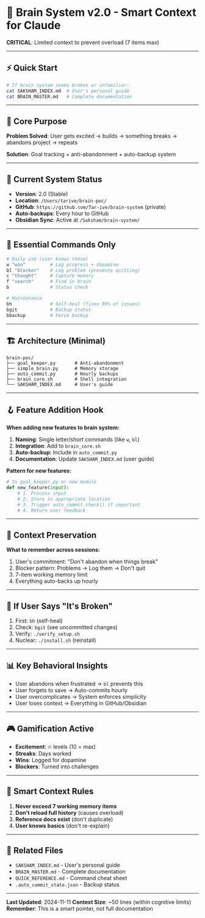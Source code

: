 # 🧠 Brain System v2.0 - Smart Context for Claude

**CRITICAL**: Limited context to prevent overload (7 items max)

---

## ⚡ Quick Start

```bash
# If brain system seems broken or unfamiliar:
cat SAKSHAM_INDEX.md  # User's personal guide
cat BRAIN_MASTER.md   # Complete documentation
```

---

## 🎯 Core Purpose

**Problem Solved**: User gets excited → builds → something breaks → abandons project → repeats

**Solution**: Goal tracking + anti-abandonment + auto-backup system

---

## 📍 Current System Status

- **Version**: 2.0 (Stable)
- **Location**: `/Users/tarive/brain-poc/`
- **GitHub**: `https://github.com/Tar-ive/brain-system` (private)
- **Auto-backups**: Every hour to GitHub
- **Obsidian Sync**: Active at `/Saksham/brain-system/`

---

## 🔧 Essential Commands Only

```bash
# Daily use (user knows these)
w "win"         # Log progress + dopamine
bl "blocker"    # Log problem (prevents quitting)
c "thought"     # Capture memory
f "search"      # Find in brain
b               # Status check

# Maintenance
bh              # Self-heal (fixes 90% of issues)
bgit            # Backup status
bbackup         # Force backup
```

---

## 🏗️ Architecture (Minimal)

```
brain-poc/
├── goal_keeper.py       # Anti-abandonment
├── simple_brain.py      # Memory storage
├── auto_commit.py       # Hourly backups
├── brain_core.sh        # Shell integration
└── SAKSHAM_INDEX.md     # User's guide
```

---

## 🪝 Feature Addition Hook

**When adding new features to brain system:**

1. **Naming**: Single letter/short commands (like `w`, `bl`)
2. **Integration**: Add to `brain_core.sh`
3. **Auto-backup**: Include in `auto_commit.py` 
4. **Documentation**: Update `SAKSHAM_INDEX.md` (user guide)

**Pattern for new features:**
```python
# In goal_keeper.py or new module
def new_feature(input):
    # 1. Process input
    # 2. Store in appropriate location
    # 3. Trigger auto_commit.check() if important
    # 4. Return user feedback
```

---

## 🔄 Context Preservation

**What to remember across sessions:**
1. User's commitment: "Don't abandon when things break"
2. Blocker pattern: Problems → Log them → Don't quit
3. 7-item working memory limit
4. Everything auto-backs up hourly

---

## 🚨 If User Says "It's Broken"

1. First: `bh` (self-heal)
2. Check: `bgit` (see uncommitted changes)
3. Verify: `./verify_setup.sh`
4. Nuclear: `./install.sh` (reinstall)

---

## 📊 Key Behavioral Insights

- User abandons when frustrated → `bl` prevents this
- User forgets to save → Auto-commits hourly
- User overcomplicates → System enforces simplicity
- User loses context → Everything in GitHub/Obsidian

---

## 🎮 Gamification Active

- **Excitement**: 🔥 levels (10 = max)
- **Streaks**: Days worked
- **Wins**: Logged for dopamine
- **Blockers**: Turned into challenges

---

## 📝 Smart Context Rules

1. **Never exceed 7 working memory items**
2. **Don't reload full history** (causes overload)
3. **Reference docs exist** (don't duplicate)
4. **User knows basics** (don't re-explain)

---

## 🔗 Related Files

- `SAKSHAM_INDEX.md` - User's personal guide
- `BRAIN_MASTER.md` - Complete documentation
- `QUICK_REFERENCE.md` - Command cheat sheet
- `.auto_commit_state.json` - Backup status

---

**Last Updated**: 2024-11-11
**Context Size**: ~50 lines (within cognitive limits)
**Remember**: This is a smart pointer, not full documentation